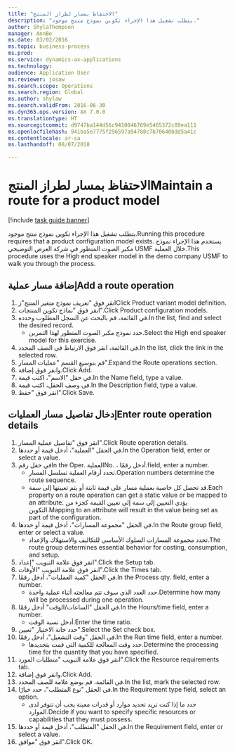 ```yaml
--- 
title: "الاحتفاظ بمسار لطراز المنتج"
description: "يتطلب تشغيل هذا الإجراء تكوين نموذج منتج موجود."
author: ShylaThompson
manager: AnnBe
ms.date: 03/02/2016
ms.topic: business-process
ms.prod: 
ms.service: dynamics-ax-applications
ms.technology: 
audience: Application User
ms.reviewer: josaw
ms.search.scope: Operations
ms.search.region: Global
ms.author: shylaw
ms.search.validFrom: 2016-06-30
ms.dyn365.ops.version: AX 7.0.0
ms.translationtype: HT
ms.sourcegitcommit: d9747ba144d56c9410846769e5465372c89ea111
ms.openlocfilehash: 941ba5e7775f296597a94788c7b70640bdd5a41c
ms.contentlocale: ar-sa
ms.lasthandoff: 08/07/2018

---
```

# <a name="maintain-a-route-for-a-product-model"></a><span data-ttu-id="0d354-103">الاحتفاظ بمسار لطراز المنتج</span><span class="sxs-lookup"><span data-stu-id="0d354-103">Maintain a route for a product model</span></span>

[!include [task guide banner](../../includes/task-guide-banner.md)]

<span data-ttu-id="0d354-104">يتطلب تشغيل هذا الإجراء تكوين نموذج منتج موجود.</span><span class="sxs-lookup"><span data-stu-id="0d354-104">Running this procedure requires that a product configuration model exists.</span></span> <span data-ttu-id="0d354-105">يستخدم هذا الإجراء نموذج مكبر الصوت المتطور في شركة العرض التوضيحي USMF خلال العملية.</span><span class="sxs-lookup"><span data-stu-id="0d354-105">This procedure uses the High end speaker model in the demo company USMF to walk you through the process.</span></span>


## <a name="add-a-route-operation"></a><span data-ttu-id="0d354-106">إضافة مسار عملية</span><span class="sxs-lookup"><span data-stu-id="0d354-106">Add a route operation</span></span>
1. <span data-ttu-id="0d354-107">انقر فوق "تعريف نموذج متغير المنتج"ز</span><span class="sxs-lookup"><span data-stu-id="0d354-107">Click Product variant model definition.</span></span>
2. <span data-ttu-id="0d354-108">انقر فوق "نماذج تكوين المنتجات".</span><span class="sxs-lookup"><span data-stu-id="0d354-108">Click Product configuration models.</span></span>
3. <span data-ttu-id="0d354-109">في القائمة، قم بالبحث عن السجل المطلوب وحدده.</span><span class="sxs-lookup"><span data-stu-id="0d354-109">In the list, find and select the desired record.</span></span>
    * <span data-ttu-id="0d354-110">حدد نموذج مكبر الصوت المتطور لهذا التمرين.</span><span class="sxs-lookup"><span data-stu-id="0d354-110">Select the High end speaker model for this exercise.</span></span>  
4. <span data-ttu-id="0d354-111">في القائمة، انقر فوق الارتباط في الصف المحدد.</span><span class="sxs-lookup"><span data-stu-id="0d354-111">In the list, click the link in the selected row.</span></span>
5. <span data-ttu-id="0d354-112">قم بتوسيع القسم "عمليات المسار".</span><span class="sxs-lookup"><span data-stu-id="0d354-112">Expand the Route operations section.</span></span>
6. <span data-ttu-id="0d354-113">وانقر فوق إضافة.</span><span class="sxs-lookup"><span data-stu-id="0d354-113">Click Add.</span></span>
7. <span data-ttu-id="0d354-114">في حقل "الاسم"، اكتب قيمة.</span><span class="sxs-lookup"><span data-stu-id="0d354-114">In the Name field, type a value.</span></span>
8. <span data-ttu-id="0d354-115">في وصف الحقل، اكتب قيمة.</span><span class="sxs-lookup"><span data-stu-id="0d354-115">In the Description field, type a value.</span></span>
9. <span data-ttu-id="0d354-116">انقر فوق "حفظ".</span><span class="sxs-lookup"><span data-stu-id="0d354-116">Click Save.</span></span>

## <a name="enter-route-operation-details"></a><span data-ttu-id="0d354-117">إدخال تفاصيل مسار العمليات</span><span class="sxs-lookup"><span data-stu-id="0d354-117">Enter route operation details</span></span>
1. <span data-ttu-id="0d354-118">انقر فوق "تفاصيل عملية المسار".</span><span class="sxs-lookup"><span data-stu-id="0d354-118">Click Route operation details.</span></span>
2. <span data-ttu-id="0d354-119">في الحقل "العملية"، أدخل قيمة أو حددها.</span><span class="sxs-lookup"><span data-stu-id="0d354-119">In the Operation field, enter or select a value.</span></span>
3. <span data-ttu-id="0d354-120">في حقل رقم</span><span class="sxs-lookup"><span data-stu-id="0d354-120">In the Oper.</span></span> <span data-ttu-id="0d354-121">العملية</span><span class="sxs-lookup"><span data-stu-id="0d354-121">No.</span></span> <span data-ttu-id="0d354-122">، أدخل رقمًا.</span><span class="sxs-lookup"><span data-stu-id="0d354-122">field, enter a number.</span></span>
    * <span data-ttu-id="0d354-123">تحدد أرقام العملية تسلسل المسار.</span><span class="sxs-lookup"><span data-stu-id="0d354-123">Operation numbers determine the route sequence.</span></span>  
    * <span data-ttu-id="0d354-124">قد تحصل كل خاصية بعملية مسار على قيمة ثابتة أو يتم تعيينها إلى سمة.</span><span class="sxs-lookup"><span data-stu-id="0d354-124">Each property on a route operation can get a static value or be mapped to an attribute.</span></span> <span data-ttu-id="0d354-125">يؤدي التعيين إلى سمة إلى تعيين القيمة كجزء من التكوين.</span><span class="sxs-lookup"><span data-stu-id="0d354-125">Mapping to an attribute will result in the value being set as part of the configuration.</span></span>  
4. <span data-ttu-id="0d354-126">في الحقل "مجموعة المسارات"، أدخل قيمة أو حددها.</span><span class="sxs-lookup"><span data-stu-id="0d354-126">In the Route group field, enter or select a value.</span></span>
    * <span data-ttu-id="0d354-127">تحدد مجموعة المسارات السلوك الأساسي للتكاليف والاستهلاك والإعداد.</span><span class="sxs-lookup"><span data-stu-id="0d354-127">The route group determines essential behavior for costing, consumption, and setup.</span></span>  
5. <span data-ttu-id="0d354-128">انقر فوق علامة التبويب "إعداد".</span><span class="sxs-lookup"><span data-stu-id="0d354-128">Click the Setup tab.</span></span>
6. <span data-ttu-id="0d354-129">انقر فوق علامة التبويب "الأوقات".</span><span class="sxs-lookup"><span data-stu-id="0d354-129">Click the Times tab.</span></span>
7. <span data-ttu-id="0d354-130">في الحقل "كمية العمليات‬"، أدخل رقمًا.</span><span class="sxs-lookup"><span data-stu-id="0d354-130">In the Process qty. field, enter a number.</span></span>
    * <span data-ttu-id="0d354-131">حدد العدد الذي سوف تتم معالجته أثناء عملية واحدة.</span><span class="sxs-lookup"><span data-stu-id="0d354-131">Determine how many will be processed during one operation.</span></span>  
8. <span data-ttu-id="0d354-132">في الحقل "الساعات/الوقت" أدخل رقمًا.</span><span class="sxs-lookup"><span data-stu-id="0d354-132">In the Hours/time field, enter a number.</span></span>
    * <span data-ttu-id="0d354-133">أدخل نسبة الوقت.</span><span class="sxs-lookup"><span data-stu-id="0d354-133">Enter the time ratio.</span></span>  
9. <span data-ttu-id="0d354-134">حدد خانة الاختيار "تعيين".</span><span class="sxs-lookup"><span data-stu-id="0d354-134">Select the Set check box.</span></span>
10. <span data-ttu-id="0d354-135">في الحقل "وقت التشغيل"، أدخل رقمًا.</span><span class="sxs-lookup"><span data-stu-id="0d354-135">In the Run time field, enter a number.</span></span>
    * <span data-ttu-id="0d354-136">حدد وقت المعالجة للكمية التي قمت بتحديدها.</span><span class="sxs-lookup"><span data-stu-id="0d354-136">Determine the processing time for the quantity that you have specified.</span></span>  
11. <span data-ttu-id="0d354-137">انقر فوق علامة التبويب "متطلبات المورد".</span><span class="sxs-lookup"><span data-stu-id="0d354-137">Click the Resource requirements tab.</span></span>
12. <span data-ttu-id="0d354-138">وانقر فوق إضافة.</span><span class="sxs-lookup"><span data-stu-id="0d354-138">Click Add.</span></span>
13. <span data-ttu-id="0d354-139">في القائمة، قم بوضع علامة للصف المحدد.</span><span class="sxs-lookup"><span data-stu-id="0d354-139">In the list, mark the selected row.</span></span>
14. <span data-ttu-id="0d354-140">في الحقل "نوع المتطلب"، حدد خيارًا.</span><span class="sxs-lookup"><span data-stu-id="0d354-140">In the Requirement type field, select an option.</span></span>
    * <span data-ttu-id="0d354-141">حدد ما إذا كنت تريد تحديد موارد أو قدرات معينة يجب أن تتوفر لدى الموارد.</span><span class="sxs-lookup"><span data-stu-id="0d354-141">Decide if you want to specify specific resources or capabilities that they must possess.</span></span>  
15. <span data-ttu-id="0d354-142">في الحقل "المتطلب"، أدخل قيمة أو حددها.</span><span class="sxs-lookup"><span data-stu-id="0d354-142">In the Requirement field, enter or select a value.</span></span>
16. <span data-ttu-id="0d354-143">انقر فوق "موافق".</span><span class="sxs-lookup"><span data-stu-id="0d354-143">Click OK.</span></span>


